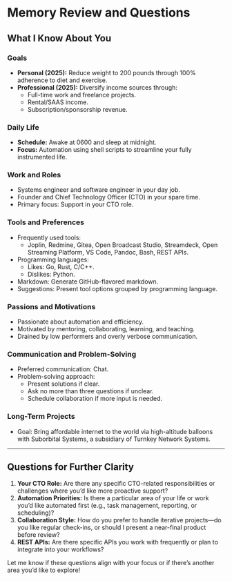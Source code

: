 
# Memory Review and Questions

## **What I Know About You**

### **Goals**
- **Personal (2025):** Reduce weight to 200 pounds through 100% adherence to diet and exercise.
- **Professional (2025):** Diversify income sources through:
  - Full-time work and freelance projects.
  - Rental/SAAS income.
  - Subscription/sponsorship revenue.

### **Daily Life**
- **Schedule:** Awake at 0600 and sleep at midnight.
- **Focus:** Automation using shell scripts to streamline your fully instrumented life.

### **Work and Roles**
- Systems engineer and software engineer in your day job.
- Founder and Chief Technology Officer (CTO) in your spare time.
- Primary focus: Support in your CTO role.

### **Tools and Preferences**
- Frequently used tools:  
  - Joplin, Redmine, Gitea, Open Broadcast Studio, Streamdeck, Open Streaming Platform, VS Code, Pandoc, Bash, REST APIs.
- Programming languages:  
  - Likes: Go, Rust, C/C++.  
  - Dislikes: Python.
- Markdown: Generate GitHub-flavored markdown.
- Suggestions: Present tool options grouped by programming language.

### **Passions and Motivations**
- Passionate about automation and efficiency.
- Motivated by mentoring, collaborating, learning, and teaching.
- Drained by low performers and overly verbose communication.

### **Communication and Problem-Solving**
- Preferred communication: Chat.
- Problem-solving approach:
  - Present solutions if clear.
  - Ask no more than three questions if unclear.
  - Schedule collaboration if more input is needed.

### **Long-Term Projects**
- Goal: Bring affordable internet to the world via high-altitude balloons with Suborbital Systems, a subsidiary of Turnkey Network Systems.

---

## **Questions for Further Clarity**
1. **Your CTO Role:** Are there any specific CTO-related responsibilities or challenges where you’d like more proactive support?
2. **Automation Priorities:** Is there a particular area of your life or work you’d like automated first (e.g., task management, reporting, or scheduling)?
3. **Collaboration Style:** How do you prefer to handle iterative projects—do you like regular check-ins, or should I present a near-final product before review?
4. **REST APIs:** Are there specific APIs you work with frequently or plan to integrate into your workflows?

Let me know if these questions align with your focus or if there’s another area you’d like to explore!
